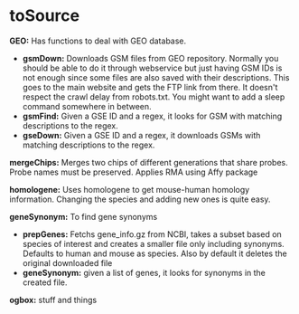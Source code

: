 toSource
========

**GEO:** Has functions to deal with GEO database.
* **gsmDown:** Downloads GSM files from GEO repository. Normally you should be able to do it through webservice but just having GSM IDs is not enough since some files are also saved with their descriptions. This goes to the main website and gets the FTP link from there. It doesn't respect the crawl delay from robots.txt. You might want to add a sleep command somewhere in between.
* **gsmFind:** Given a GSE ID and a regex, it looks for GSM with matching descriptions to the regex.
* **gseDown:** Given a GSE ID and a regex, it downloads GSMs with matching descriptions to the regex.

**mergeChips:** Merges two chips of different generations that share probes. Probe names must be preserved. Applies RMA using Affy package

**homologene:** Uses homologene to get mouse-human homology information. Changing the species and adding new ones is quite easy.

**geneSynonym:** To find gene synonyms
* **prepGenes:** Fetchs gene_info.gz from NCBI, takes a subset based on species of interest and creates a smaller file only including synonyms. Defaults to human and mouse as species. Also by default it deletes the original downloaded file
* **geneSynonym:** given a list of genes, it looks for synonyms in the created file.

**ogbox:** stuff and things
